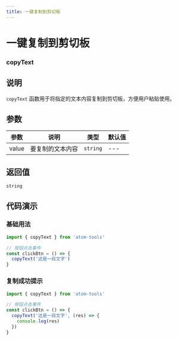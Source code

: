 ```yaml
---
title: 一键复制到剪切板
---
```


# 一键复制到剪切板

### copyText

## 说明

`copyText` 函数用于将指定的文本内容复制到剪切板，方便用户粘贴使用。

## 参数

| 参数  | 说明             | 类型     | 默认值 |
| ----- | ---------------- | -------- | ------ |
| value | 要复制的文本内容 | `string` | ---    |

## 返回值

`string`

## 代码演示

### 基础用法

```ts
import { copyText } from 'atom-tools'

// 按钮点击事件
const clickBtn = () => {
  copyText('这是一段文字')
}
```

### 复制成功提示

```ts
import { copyText } from 'atom-tools'

// 按钮点击事件
const clickBtn = () => {
  copyText('这是一段文字', (res) => {
    console.log(res)
  })
}
```
